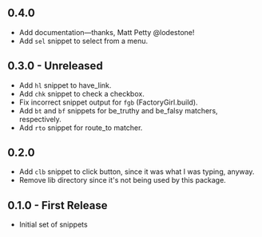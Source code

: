 ## 0.4.0

- Add documentation—thanks, Matt Petty @lodestone!
- Add `sel` snippet to select from a menu.

## 0.3.0 - Unreleased

- Add `hl` snippet to have_link.
- Add `chk` snippet to check a checkbox.
- Fix incorrect snippet output for `fgb` (FactoryGirl.build).
- Add `bt` and `bf` snippets for be_truthy and be_falsy matchers, respectively.
- Add `rto` snippet for route_to matcher.

## 0.2.0

- Add `clb` snippet to click button, since it was what I was typing, anyway.
- Remove lib directory since it's not being used by this package.

## 0.1.0 - First Release
* Initial set of snippets

